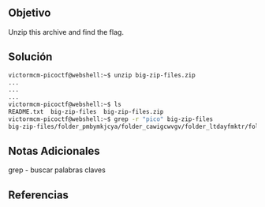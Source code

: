 ## Objetivo
Unzip this archive and find the flag.
## Solución
```bash
victormcm-picoctf@webshell:~$ unzip big-zip-files.zip 
...
...
...
victormcm-picoctf@webshell:~$ ls
README.txt  big-zip-files  big-zip-files.zip
victormcm-picoctf@webshell:~$ grep -r "pico" big-zip-files
big-zip-files/folder_pmbymkjcya/folder_cawigcwvgv/folder_ltdayfmktr/folder_fnpfclfyee/whzxrpivpqld.txt:information on the record will last a billion years. Genes and brains and books encode picoCTF{gr3p_15_m4g1c_ef8790dc}
```
## Notas Adicionales
grep - buscar palabras claves
## Referencias
